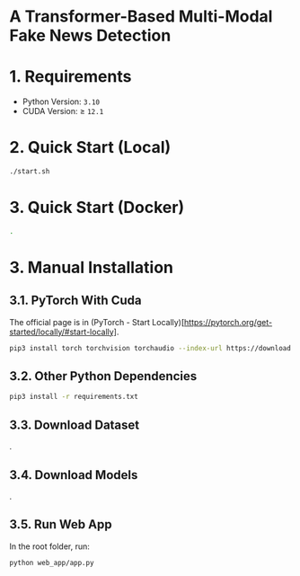 # A Transformer-Based Multi-Modal Fake News Detection

# 1. Requirements

- Python Version: `3.10`
- CUDA Version: $\geq$ `12.1`

# 2. Quick Start (Local)

```bash
./start.sh
```

# 3. Quick Start (Docker)

```bash
.
```

# 3. Manual Installation

## 3.1. PyTorch With Cuda

The official page is in (PyTorch - Start Locally)[https://pytorch.org/get-started/locally/#start-locally].

```bash
pip3 install torch torchvision torchaudio --index-url https://download.pytorch.org/whl/cu121
```

## 3.2. Other Python Dependencies

```bash
pip3 install -r requirements.txt
```

## 3.3. Download Dataset

.

## 3.4. Download Models

.

## 3.5. Run Web App

In the root folder, run:

```bash
python web_app/app.py
```
